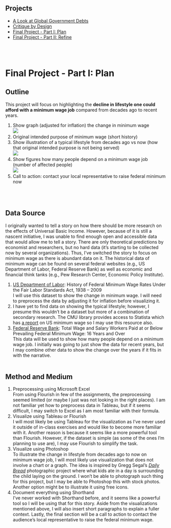 ## Projects
* [A Look at Global Government Debts](https://konomi-n.github.io/Portfolio/a2)
* [Critique by Design](https://konomi-n.github.io/Portfolio/a3-a4)
* [Final Project - Part I: Plan](http://konomi-n.github.io/Portfolio/p1)
* [Final Project - Part II: Refine](http://konomi-n.github.io/Portfolio/p2)

<br><br>
# Final Project - Part I: Plan
 
## Outline
This project will focus on highlighting the **decline in lifestyle one could afford with a minimum wage job** compared from decades ago to recent years.
1.	Show graph (adjusted for inflation) the change in minimum wage 
<br>![](https://i.postimg.cc/zfpcr0PW/p1-sketch1.jpg)
2.	Original intended purpose of minimum wage (short history) 
3.	Show illustration of a typical lifestyle from decades ago vs now (how that original intended purpose is not being served)
<br>![](https://i.postimg.cc/50RKHjJ2/p1-sketch2.jpg)
4.	Show figures how many people depend on a minimum wage job (number of affected people)
<br>![](https://i.postimg.cc/9MMNFZvk/p1-sketch3.jpg)
5.	Call to action: contact your local representative to raise federal minimum now

<br> <br>  
## Data Source
I originally wanted to tell a story on how there should be more research on the effects of Universal Basic Income. However, because of it is still a nascent initiative, I was unable to find enough open and accessible data that would allow me to tell a story. There are only theoretical predictions by economist and researchers, but no hard data (it’s starting to be collected now by several organizations). Thus, I’ve switched the story to focus on minimum wage as there is abundant data on it. The historical data of minimum wage can be found on several federal websites (e.g., US Department of Labor, Federal Reserve Bank) as well as economic and financial think tanks (e.g., Pew Research Center, Economic Policy Institute). 
1.	[US Department of Labor](https://www.dol.gov/agencies/whd/minimum-wage/history/chart): History of Federal Minimum Wage Rates Under the Fair Labor Standards Act, 1938 – 2009
<br> I will use this dataset to show the change in minimum wage. I will need to preprocess the data by adjusting it for inflation before visualizing it.
2.	I have yet to find data on showing the typical lifestyle; however, I presume this wouldn’t be a dataset but more of a combination of secondary research. The CMU library provides access to Statista which has [a report](https://www.statista.com/topics/5920/minimum-wage-in-the-united-states) on US minimum wage so I may use this resource also. 
3.	[Federal Reserve Bank](https://fred.stlouisfed.org/series/T16OC2): Total Wage and Salary Workers Paid at or Below Prevailing Federal Minimum Wage: 16 Years and Over 
<br> This data will be used to show how many people depend on a minimum wage job. I initially was going to just show the data for recent years, but I may combine other data to show the change over the years if it fits in with the narrative.
<br> <br> 
## Method and Medium
1. Preprocessing using Microsoft Excel
<br> From using Flourish in few of the assignments, the preprocessing seemed limited (or maybe I just was not looking in the right places). I am not familiar yet how to preprocess data in Tableau, but if it seems difficult, I may switch to Excel as I am most familiar with their formula.
2.	Visualize using Tableau or Flourish
<br> I will most likely be using Tableau for the visualization as I’ve never used it outside of in-class exercises and would like to become more familiar with it. Another reason is because it seems like a more powerful tool than Flourish. However, if the dataset is simple (as some of the ones I’m planning to use are), I may use Flourish to simplify the task.
3.	Visualize using Photoshop
<br> To illustrate the change in lifestyle from decades ago to now on minimum wage job, I will most likely use visualization that does not involve a chart or a graph. The idea is inspired by Gregg Segal’s _[Daily Bread]( https://powerhousebooks.com/books/daily-bread-what-kids-eat-around-the-world/)_ photographic project where what kids ate in a day is surrounding the child laying on the ground. I won’t be able to photograph such thing for this project, but I may be able to Photoshop this with stock photos. Another option might be to illustrate it using free icons.
4.	Document everything using Shorthand
<br> I’ve never worked with Shorthand before, and it seems like a powerful tool so I will be using that for this story. Aside from the visualizations mentioned above, I will also insert short paragraphs to explain a fuller context. Lastly, the final section will be a call to action to contact the audience’s local representative to raise the federal minimum wage. 
<br> <br> <br> <br> <br> 
